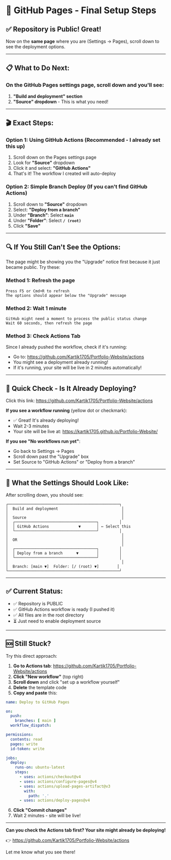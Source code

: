 # 🎯 GitHub Pages - Final Setup Steps

## ✅ Repository is Public! Great!

Now on the **same page** where you are (Settings → Pages), scroll down to see the deployment options.

---

## 📋 What to Do Next:

### **On the GitHub Pages settings page, scroll down and you'll see:**

1. **"Build and deployment" section**
2. **"Source" dropdown** - This is what you need!

---

## 🎬 Exact Steps:

### **Option 1: Using GitHub Actions (Recommended - I already set this up)**

1. Scroll down on the Pages settings page
2. Look for **"Source"** dropdown
3. Click it and select: **"GitHub Actions"**
4. That's it! The workflow I created will auto-deploy

### **Option 2: Simple Branch Deploy (If you can't find GitHub Actions)**

1. Scroll down to **"Source"** dropdown
2. Select: **"Deploy from a branch"**
3. Under **"Branch"**: Select **`main`**
4. Under **"Folder"**: Select **`/ (root)`**
5. Click **"Save"**

---

## 🔍 If You Still Can't See the Options:

The page might be showing you the "Upgrade" notice first because it just became public. Try these:

### **Method 1: Refresh the page**
```
Press F5 or Cmd+R to refresh
The options should appear below the "Upgrade" message
```

### **Method 2: Wait 1 minute**
```
GitHub might need a moment to process the public status change
Wait 60 seconds, then refresh the page
```

### **Method 3: Check Actions Tab**
Since I already pushed the workflow, check if it's running:
- Go to: https://github.com/Kartik1705/Portfolio-Website/actions
- You might see a deployment already running!
- If it's running, your site will be live in 2 minutes automatically!

---

## 🚀 Quick Check - Is It Already Deploying?

Click this link: https://github.com/Kartik1705/Portfolio-Website/actions

**If you see a workflow running** (yellow dot or checkmark):
- ✅ Great! It's already deploying!
- Wait 2-3 minutes
- Your site will be live at: https://kartik1705.github.io/Portfolio-Website/

**If you see "No workflows run yet"**:
- Go back to Settings → Pages
- Scroll down past the "Upgrade" box
- Set Source to "GitHub Actions" or "Deploy from a branch"

---

## 📸 What the Settings Should Look Like:

After scrolling down, you should see:
```
┌─────────────────────────────────────────────────┐
│  Build and deployment                            │
│                                                  │
│  Source                                          │
│  ┌────────────────────────────────────┐         │
│  │ GitHub Actions             ▼       │ ← Select this
│  └────────────────────────────────────┘         │
│                                                  │
│  OR                                              │
│                                                  │
│  ┌────────────────────────────────────┐         │
│  │ Deploy from a branch      ▼        │         │
│  └────────────────────────────────────┘         │
│                                                  │
│  Branch: [main ▼]  Folder: [/ (root) ▼]        │
└─────────────────────────────────────────────────┘
```

---

## ✅ Current Status:

- ✅ Repository is PUBLIC
- ✅ GitHub Actions workflow is ready (I pushed it)
- ✅ All files are in the root directory
- ⏳ Just need to enable deployment source

---

## 🆘 Still Stuck?

Try this direct approach:

1. **Go to Actions tab**: https://github.com/Kartik1705/Portfolio-Website/actions
2. **Click "New workflow"** (top right)
3. **Scroll down** and click "set up a workflow yourself"
4. **Delete** the template code
5. **Copy and paste** this:

```yaml
name: Deploy to GitHub Pages

on:
  push:
    branches: [ main ]
  workflow_dispatch:

permissions:
  contents: read
  pages: write
  id-token: write

jobs:
  deploy:
    runs-on: ubuntu-latest
    steps:
      - uses: actions/checkout@v4
      - uses: actions/configure-pages@v4
      - uses: actions/upload-pages-artifact@v3
        with:
          path: '.'
      - uses: actions/deploy-pages@v4
```

6. **Click "Commit changes"**
7. Wait 2 minutes - site will be live!

---

**Can you check the Actions tab first? Your site might already be deploying!**

👉 https://github.com/Kartik1705/Portfolio-Website/actions

Let me know what you see there!
